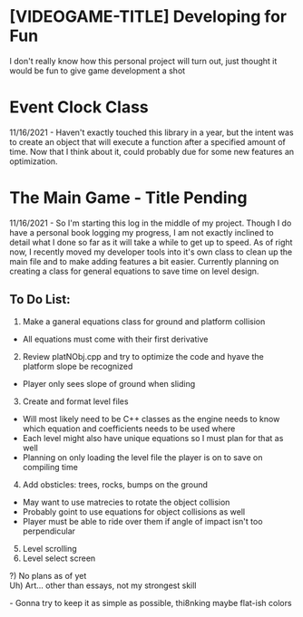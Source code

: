 # [VIDEOGAME-TITLE] Developing for Fun
I don't really know how this personal project will turn out, just thought it would be fun to give game development a shot

# Event Clock Class
11/16/2021 - Haven't exactly touched this library in a year, but the intent was to create an object that will execute a function after a specified amount of time. Now that I think about it, could probably due for some new features an optimization.

# The Main Game - Title Pending
11/16/2021 - So I'm starting this log in the middle of my project. Though I do have a personal book logging my progress, I am not exactly inclined to detail what I done so far as it will take a while to get up to speed.
As of right now, I recently moved my developer tools into it's own class to clean up the main file and to make adding features a bit easier. Currently planning on creating a class for general equations to save time on level design.

## To Do List:
1) Make a ganeral equations class for ground and platform collision
- All equations must come with their first derivative
2) Review platNObj.cpp and try to optimize the code and hyave the platform slope be recognized
- Player only sees slope of ground when sliding
3) Create and format level files
- Will most likely need to be C++ classes as the engine needs to know which equation and coefficients needs to be used where
- Each level might also have unique equations so I must plan for that as well
- Planning on only loading the level file the player is on to save on compiling time
4) Add obsticles: trees, rocks, bumps on the ground
- May want to use matrecies to rotate the object collision
- Probably goint to use equations for object collisions as well
- Player must be able to ride over them if angle of impact isn't too perpendicular
5) Level scrolling
6) Level select screen <br>
<dl>
  <dt>?) No plans as of yet<dt/>
  <dt>Uh) Art... other than essays, not my strongest skill<dt/>
<dl/>
- Gonna try to keep it as simple as possible, thi8nking maybe flat-ish colors
